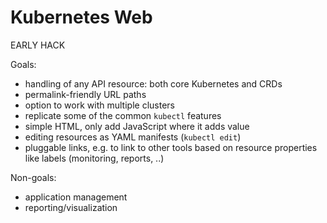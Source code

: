# Kubernetes Web

EARLY HACK

Goals:

* handling of any API resource: both core Kubernetes and CRDs
* permalink-friendly URL paths
* option to work with multiple clusters
* replicate some of the common `kubectl` features
* simple HTML, only add JavaScript where it adds value
* editing resources as YAML manifests (`kubectl edit`)
* pluggable links, e.g. to link to other tools based on resource properties like labels (monitoring, reports, ..)

Non-goals:

* application management
* reporting/visualization
